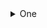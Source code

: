 <details>

<summary>One</summary>

  <details><summary>
  * aaa</summary>

   * sub aaa 1
   * sub aaa 2

  </details>

  <details><summary>  
  bbb</summary>

   * sub bbb 1
   * sub bbb 2

  </details>

</details>

